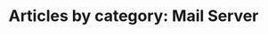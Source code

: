 ---
layout: blog_by_category
title: 'Articles by category: Mail Server'
category: mail-server
permalink: "/blog/category/mail-server/"
image: /img/bg/gallery_hero_1.jpg
tagline: "<br>Our Blog"
---